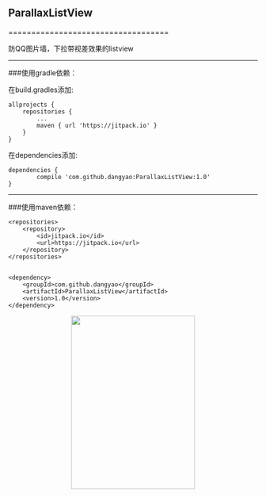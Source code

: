 ## ParallaxListView
===================================   

防QQ图片墙，下拉带视差效果的listview 

---------------------------------------------------------                                                        
                                                 
###使用gradle依赖：            
                               
在build.gradles添加:

	allprojects {
		repositories {
			...
			maven { url 'https://jitpack.io' }
		}
	}

在dependencies添加:

	dependencies {
	        compile 'com.github.dangyao:ParallaxListView:1.0'
	}

---------------------------------------------------------          
###使用maven依赖：

	<repositories>
		<repository>
		    <id>jitpack.io</id>
		    <url>https://jitpack.io</url>
		</repository>
	</repositories>
	
	
	<dependency>
	    <groupId>com.github.dangyao</groupId>
	    <artifactId>ParallaxListView</artifactId>
	    <version>1.0</version>
	</dependency>




	      
<div align=center><img width="250" height="350" src="https://github.com/dangyao/ParallaxListView/blob/master/screens/screenshot.gif"/></div>
